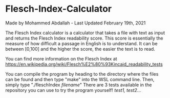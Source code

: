 # Flesch-Index-Calculator

Made by Mohammed Abdallah - Last Updated February 19th, 2021

The Flesch Index calculator is a calculator that takes a file with text
as input and returns the Flesch Index readability score. This score is essentially
the measure of how difficult a passage in English is to understand. It can be between [0,100] and the higher the score, the easier the text is to read.

You can find more information on the Flesch Index at https://en.wikipedia.org/wiki/Flesch%E2%80%93Kincaid_readability_tests

You can compile the program by heading to the directory where the files can be found and then type "make" into the WSL command line.
Then, simply type "./fleschIndex *filename*" There are 3 tests available in the repository you can use to try the program yourself! *test1, test2...*

